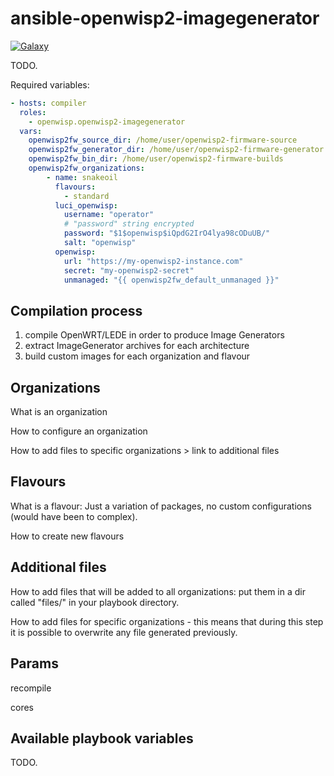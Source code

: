 ansible-openwisp2-imagegenerator
================================

[![Galaxy](http://img.shields.io/badge/galaxy-openwisp.openwisp2--imagegenerator-blue.svg?style=flat-square)](https://galaxy.ansible.com/openwisp/ansible-openwisp2-imagegenerator/)

TODO.

Required variables:

```yaml
- hosts: compiler
  roles:
    - openwisp.openwisp2-imagegenerator
  vars:
    openwisp2fw_source_dir: /home/user/openwisp2-firmware-source
    openwisp2fw_generator_dir: /home/user/openwisp2-firmware-generator
    openwisp2fw_bin_dir: /home/user/openwisp2-firmware-builds
    openwisp2fw_organizations:
        - name: snakeoil
          flavours:
            - standard
          luci_openwisp:
            username: "operator"
            # "password" string encrypted
            password: "$1$openwisp$iQpdG2IrO4lya98cODuUB/"
            salt: "openwisp"
          openwisp:
            url: "https://my-openwisp2-instance.com"
            secret: "my-openwisp2-secret"
            unmanaged: "{{ openwisp2fw_default_unmanaged }}"
```

Compilation process
-------------------

1. compile OpenWRT/LEDE in order to produce Image Generators
2. extract ImageGenerator archives for each architecture
3. build custom images for each organization and flavour

Organizations
-------------

What is an organization

How to configure an organization

How to add files to specific organizations > link to additional files

Flavours
--------

What is a flavour: Just a variation of packages, no custom configurations (would have been to complex).

How to create new flavours

Additional files
----------------

How to add files that will be added to all organizations: put them in a dir called "files/" in your playbook directory.

How to add files for specific organizations - this means that during this step it is possible to overwrite any file generated previously.

Params
------

recompile

cores

Available playbook variables
----------------------------

TODO.
